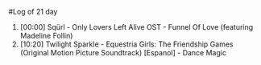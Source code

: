 #Log of 21 day

1. [00:00] Sqürl - Only Lovers Left Alive OST - Funnel Of Love (featuring Madeline Follin)
1. [10:20] Twilight Sparkle - Equestria Girls: The Friendship Games (Original Motion Picture Soundtrack) [Espanol] - Dance Magic
